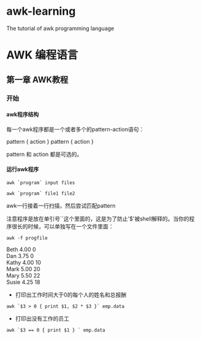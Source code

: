 # awk-learning
The tutorial of awk  programming language

# AWK 编程语言

## 第一章 AWK教程

### 开始

#### awk程序结构

每一个awk程序都是一个或者多个的pattern-action语句：

pattern { action }
pattern { action }

pattern 和 action 都是可选的。

#### 运行awk程序
```
awk `program` input files

awk `program` file1 file2
```

awk一行接着一行扫描，然后尝试匹配pattern

注意程序是放在单引号``这个里面的，这是为了防止'$'被shell解释的。当你的程序很长的时候，可以单独写在一个文件里面：
```
awk -f progfile
```

Beth 4.00 0<br/>
Dan 3.75 0<br/>
Kathy 4.00 10<br/>
Mark 5.00 20<br/>
Mary 5.50 22<br/>
Susie 4.25 18<br/>

- 打印出工作时间大于0的每个人的姓名和总报酬

```
awk `$3 > 0 { print $1, $2 * $3 }` emp.data
```

- 打印出没有工作的员工
```
awk `$3 == 0 { print $1 } ` emp.data
```